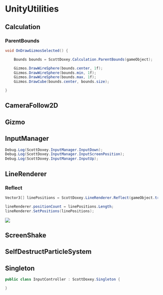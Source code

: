 # UnityUtilities

## Calculation

### ParentBounds

```csharp
void OnDrawGizmosSelected() {

    Bounds bounds = ScottDoxey.Calculation.ParentBounds(gameObject);

    Gizmos.DrawWireSphere(bounds.center, 1f);
    Gizmos.DrawWireSphere(bounds.min, 1f);
    Gizmos.DrawWireSphere(bounds.max, 1f);
    Gizmos.DrawCube(bounds.center, bounds.size);

}
```

## CameraFollow2D

## Gizmo

## InputManager

```csharp
Debug.Log(ScottDoxey.InputManager.InputDown);
Debug.Log(ScottDoxey.InputManager.InputScreenPosition);
Debug.Log(ScottDoxey.InputManager.InputUp);
```

## LineRenderer

### Reflect

```csharp
Vector3[] linePositions = ScottDoxey.LineRenderer.Reflect(gameObject.transform.position, gameObject.transform.forward, distance, layerMask);

lineRenderer.positionCount = linePositions.Length;
lineRenderer.SetPositions(linePositions);
```

![](https://media.giphy.com/media/3ohs7KwdbkkXu5LLe8/giphy.gif)

## ScreenShake

## SelfDestructParticleSystem

## Singleton

```csharp
public class InputController : ScottDoxey.Singleton {

}
```
